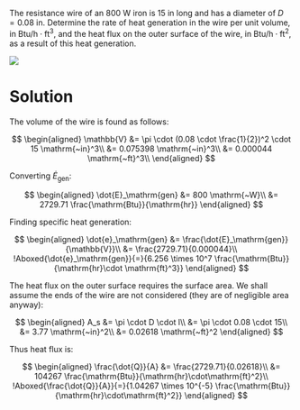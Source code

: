 The resistance wire of an $800 \mathrm{~W}$ iron is $15 \mathrm{~in}$ long and has a diameter of $D=0.08 \mathrm{~in}$. Determine the rate of heat generation in the wire per unit volume, in $\mathrm{Btu} / \mathrm{h} \cdot \mathrm{ft}^{3}$, and the heat flux on the outer surface of the wire, in $\mathrm{Btu} / \mathrm{h} \cdot \mathrm{ft}^{2},$ as a result of this heat generation.

![](!imgdir/777fa18383aeee89ad168a508012bc67c9d7743f.png)

# Solution

The volume of the wire is found as follows:

$$
\begin{aligned}
\mathbb{V} &= \pi \cdot (0.08 \cdot \frac{1}{2})^2 \cdot 15 \mathrm{~in}^3\\
&= 0.075398 \mathrm{~in}^3\\
&= 0.000044 \mathrm{~ft}^3\\
\end{aligned}
$$

Converting $\dot{E}_\mathrm{gen}$:

$$
\begin{aligned}
\dot{E}_\mathrm{gen} &= 800 \mathrm{~W}\\
&= 2729.71 \frac{\mathrm{Btu}}{\mathrm{hr}}
\end{aligned}
$$

Finding specific heat generation:

$$
\begin{aligned}
\dot{e}_\mathrm{gen} &= \frac{\dot{E}_\mathrm{gen}}{\mathbb{V}}\\
&= \frac{2729.71}{0.000044}\\
!Aboxed{\dot{e}_\mathrm{gen}}{=}{6.256 \times 10^7 \frac{\mathrm{Btu}}{\mathrm{hr}\cdot \mathrm{ft}^3}}
\end{aligned}
$$

The heat flux on the outer surface requires the surface area. We shall assume the ends of the wire are not considered (they are of negligible area anyway):

$$
\begin{aligned}
A_s &= \pi \cdot D \cdot l\\
&= \pi \cdot 0.08 \cdot 15\\
&= 3.77 \mathrm{~in}^2\\
&= 0.02618 \mathrm{~ft}^2
\end{aligned}
$$

Thus heat flux is:

$$
\begin{aligned}
\frac{\dot{Q}}{A} &= \frac{2729.71}{0.02618}\\
&= 104267 \frac{\mathrm{Btu}}{\mathrm{hr}\cdot\mathrm{ft}^2}\\
!Aboxed{\frac{\dot{Q}}{A}}{=}{1.04267 \times 10^{-5} \frac{\mathrm{Btu}}{\mathrm{hr}\cdot\mathrm{ft}^2}}
\end{aligned}
$$